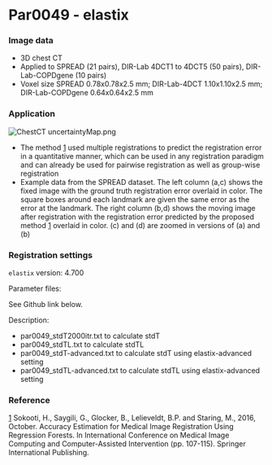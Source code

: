# Par0049 - elastix

###  Image data

* 3D chest CT
* Applied to SPREAD (21 pairs), DIR-Lab 4DCT1 to 4DCT5 (50 pairs), DIR-Lab-COPDgene (10 pairs)
* Voxel size SPREAD 0.78x0.78x2.5 mm; DIR-Lab-4DCT 1.10x1.10x2.5 mm; DIR-Lab-COPDgene 0.64x0.64x2.5 mm

###  Application

![ChestCT uncertaintyMap.png][1]

* The method [1] used multiple registrations to predict the registration error in a quantitative manner, which can be used in any registration paradigm and can already be used for pairwise registration as well as group-wise registration
* Example data from the SPREAD dataset. The left column (a,c) shows the fixed image with the ground truth registration error overlaid in color. The square boxes around each landmark are given the same error as the error at the landmark. The right column (b,d) shows the moving image after registration with the registration error predicted by the proposed method [1] overlaid in color. (c) and (d) are zoomed in versions of (a) and (b)

###  Registration settings

`elastix` version: 4.700

Parameter files:

See Github link below.

Description:

* par0049_stdT2000itr.txt to calculate stdT
* par0049_stdTL.txt to calculate stdTL
* par0049_stdT-advanced.txt to calculate stdT using elastix-advanced setting
* par0049_stdTL-advanced.txt to calculate stdTL using elastix-advanced setting

###  Reference

[1] Sokooti, H., Saygili, G., Glocker, B., Lelieveldt, B.P. and Staring, M., 2016, October. Accuracy Estimation for Medical Image Registration Using Regression Forests. In International Conference on Medical Image Computing and Computer-Assisted Intervention (pp. 107-115). Springer International Publishing.

[1]: http://elastix.bigr.nl/wiki/images/5/53/ChestCT_uncertaintyMap.png
